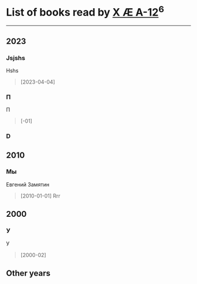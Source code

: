 # List of books read by [X Æ A-12](https://google.com)<sup>6</sup>
---

## 2023

### Jsjshs
Hshs
> [2023-04-04] 


### П
П
> [-01] 


### D



## 2010

### Мы
Евгений Замятин
> [2010-01-01] Rrr



## 2000

### У
У
> [2000-02] 



## Other years




